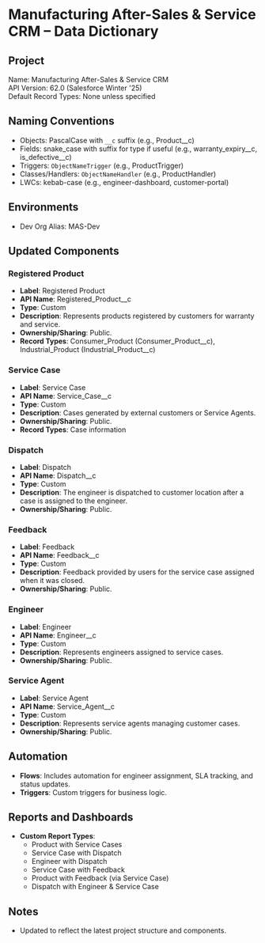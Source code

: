 # Manufacturing After-Sales & Service CRM – Data Dictionary

## Project
Name: Manufacturing After-Sales & Service CRM  
API Version: 62.0 (Salesforce Winter '25)  
Default Record Types: None unless specified  

## Naming Conventions
- Objects: PascalCase with `__c` suffix (e.g., Product__c)  
- Fields: snake_case with suffix for type if useful (e.g., warranty_expiry__c, is_defective__c)  
- Triggers: `ObjectNameTrigger` (e.g., ProductTrigger)  
- Classes/Handlers: `ObjectNameHandler` (e.g., ProductHandler)  
- LWCs: kebab-case (e.g., engineer-dashboard, customer-portal)  

## Environments
- Dev Org Alias: MAS-Dev  

## Updated Components

### Registered Product
- **Label**: Registered Product  
- **API Name**: Registered_Product__c  
- **Type**: Custom  
- **Description**: Represents products registered by customers for warranty and service.  
- **Ownership/Sharing**: Public.  
- **Record Types**: Consumer_Product (Consumer_Product__c), Industrial_Product (Industrial_Product__c)  

### Service Case
- **Label**: Service Case  
- **API Name**: Service_Case__c  
- **Type**: Custom  
- **Description**: Cases generated by external customers or Service Agents.  
- **Ownership/Sharing**: Public.  
- **Record Types**: Case information  

### Dispatch
- **Label**: Dispatch  
- **API Name**: Dispatch__c  
- **Type**: Custom  
- **Description**: The engineer is dispatched to customer location after a case is assigned to the engineer.  
- **Ownership/Sharing**: Public.  

### Feedback
- **Label**: Feedback  
- **API Name**: Feedback__c  
- **Type**: Custom  
- **Description**: Feedback provided by users for the service case assigned when it was closed.  
- **Ownership/Sharing**: Public.  

### Engineer
- **Label**: Engineer  
- **API Name**: Engineer__c  
- **Type**: Custom  
- **Description**: Represents engineers assigned to service cases.  
- **Ownership/Sharing**: Public.  

### Service Agent
- **Label**: Service Agent  
- **API Name**: Service_Agent__c  
- **Type**: Custom  
- **Description**: Represents service agents managing customer cases.  
- **Ownership/Sharing**: Public.  

## Automation
- **Flows**: Includes automation for engineer assignment, SLA tracking, and status updates.  
- **Triggers**: Custom triggers for business logic.  

## Reports and Dashboards
- **Custom Report Types**:  
  - Product with Service Cases  
  - Service Case with Dispatch  
  - Engineer with Dispatch  
  - Service Case with Feedback  
  - Product with Feedback (via Service Case)  
  - Dispatch with Engineer & Service Case  

## Notes
- Updated to reflect the latest project structure and components.

